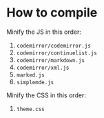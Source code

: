 # How to compile
Minify the JS in this order:

1. `codemirror/codemirror.js`
1. `codemirror/continuelist.js`
1. `codemirror/markdown.js`
1. `codemirror/xml.js`
1. `marked.js`
1. `simplemde.js`

Minify the CSS in this order:

1. `theme.css`